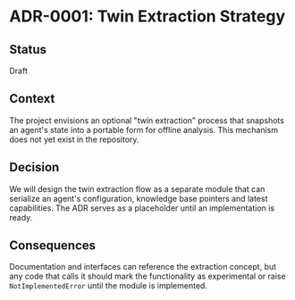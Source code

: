 # ADR-0001: Twin Extraction Strategy

## Status
Draft

## Context
The project envisions an optional "twin extraction" process that snapshots an agent's
state into a portable form for offline analysis. This mechanism does not yet exist
in the repository.

## Decision
We will design the twin extraction flow as a separate module that can serialize
an agent's configuration, knowledge base pointers and latest capabilities. The ADR
serves as a placeholder until an implementation is ready.

## Consequences
Documentation and interfaces can reference the extraction concept, but any code
that calls it should mark the functionality as experimental or raise
`NotImplementedError` until the module is implemented.
